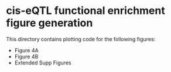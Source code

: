 # cis-eQTL functional enrichment figure generation

This directory contains plotting code for the following figures:

- Figure 4A
- Figure 4B
- Extended Supp Figures

